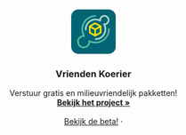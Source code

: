 <br />
<p align="center">
  <a href="https://github.com/VriendenKoerier/vriendenkoerier">
    <img src="images/logo.png" alt="Logo" width="80" height="80">
  </a>

  <h3 align="center">Vrienden Koerier</h3>

  <p align="center">
    Verstuur gratis en milieuvriendelijk pakketten!
    <br />
    <a href="https://github.com/VriendenKoerier/vriendenkoerier"><strong>Bekijk het project »</strong></a>
    <br />
    <br />
    <a href="https://beta.vriendenkoerier.nl">Bekijk de beta!</a>
    ·
  </p>
</p>
